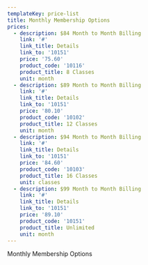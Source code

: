 ```yaml
---
templateKey: price-list
title: Monthly Membership Options
prices:
  - description: $84 Month to Month Billing
    link: '#'
    link_title: Details
    link_to: '10151'
    price: '75.60'
    product_code: '10116'
    product_title: 8 Classes
    unit: month
  - description: $89 Month to Month Billing
    link: '#'
    link_title: Details
    link_to: '10151'
    price: '80.10'
    product_code: '10102'
    product_title: 12 Classes
    unit: month
  - description: $94 Month to Month Billing
    link: '#'
    link_title: Details
    link_to: '10151'
    price: '84.60'
    product_code: '10103'
    product_title: 16 Classes
    unit: classes
  - description: $99 Month to Month Billing
    link: '#'
    link_title: Details
    link_to: '10151'
    price: '89.10'
    product_code: '10151'
    product_title: Unlimited
    unit: month
---
```


Monthly Membership Options

